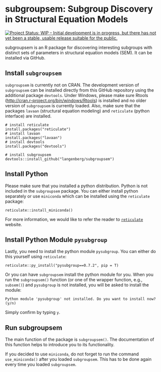 # subgroupsem: Subgroup Discovery in Structural Equation Models
[![Project Status: WIP – Initial development is in progress, but there has not yet been a stable, usable release suitable for the public.](https://www.repostatus.org/badges/latest/wip.svg)](https://www.repostatus.org/#wip)

subgroupsem is an R package for discovering interesting subgroups with distinct sets of parameters in structural equation models (SEM). It can be installed via GitHub.

## Install `subgroupsem`
`subgroupsem` is currently not on CRAN. The development version of `subgroupsem` can be installed directly from this GitHub repository using the additional package `devtools`. Under Windows, please make sure Rtools (http://cran.r-project.org/bin/windows/Rtools) is installed and no older version of `subgroupsem` is currently loaded. Also, make sure that the packages `lavaan` (structural equation modeling) and `reticulate` (python interface) are installed.

```
# install reticulate
install.packages("reticulate")
# install lavaan
install.packages("lavaan")
# install devtools
install.packages("devtools")

# install subgroupsem
devtools::install_github("langenberg/subgroupsem")
```

## Install Python

Please make sure that you installed a python distribution. Python is not included in the `subgroupsem` package. You can either install python separately or use `miniconda` which can be installed using the `reticulate` package:

```
reticulate::install_miniconda()
```

For more information, we would like to refer the reader to [`reticulate`](https://rstudio.github.io/reticulate/reference/install_miniconda.html) website.

## Install Python Module `pysubgroup`

Lastly, you need to install the python module `pysubgroup`. You can either do this yourself using `reticulate`:

```
reticulate::py_install("pysubgroup==0.7.2", pip = T)
```

Or you can have `subgroupsem` install the python module for you. When you run the `subgroupsem()` function (or one of the wrapper function, e.g., `subsem()`) and `pysubgroup` is not installed, you will be asked to install the module:

```
Python module 'pysubgroup' not installed. Do you want to install now? (y/n) 
```

Simply confirm by typing `y`.


## Run subgroupsem

The main function of the package is `subgroupsem()`. The documentation of this function helps to introduce you to its functionality.

 If you decided to use `miniconda`, do not forget to run the command `use_miniconda()` after you loaded `subgroupsem`. This has to be done again every time you loaded `subgroupsem`.
